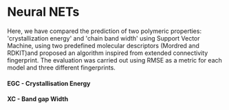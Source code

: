 # Neural NETs
Here, we have compared the prediction of two polymeric properties: 'crystallization energy' and 'chain band width' using Support Vector Machine, using two predefined molecular descriptors (Mordred and RDKIT)and proposed an algorithm inspired from extended connectivity fingerprint. The evaluation was carried out using RMSE as a metric for each model and three different fingerprints.
#### EGC - Crystallisation Energy
#### XC - Band gap Width
